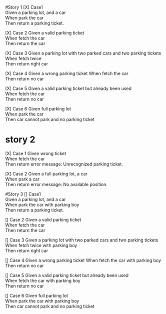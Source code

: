 #Story 1
[X] Case1  
Given a parking lot, and a car  
When park the car  
Then return a parking ticket. 

[X] Case 2
Given a valid parking ticket  
When fetch the car   
Then return the car 

[X] Case 3
Given a parking lot with two parked cars and two parking tickets  
When fetch twice  
Then return right car 

[X] Case 4
Given a wrong parking ticket
When fetch the car  
Then return no car

[X] Case 5
Given a valid parking ticket but already been used  
When fetch the car  
Then return no car  

[X] Case 6
Given full parking lot  
When park the car  
Then car cannot park and no parking ticket  

# story 2
[X] Case 1
Given wrong ticket  
When fetch the car  
Then return error message: Unrecognized parking ticket.  

[X] Case 2
Given a full parking lot, a car  
When park a car  
Then return error message: No available position.   

#Story 3
[] Case1  
Given a parking lot, and a car  
When park the car with parking boy  
Then return a parking ticket.

[] Case 2
Given a valid parking ticket  
When fetch the car   
Then return the car

[] Case 3
Given a parking lot with two parked cars and two parking tickets  
When fetch twice with parking boy  
Then return right car

[] Case 4
Given a wrong parking ticket
When fetch the car with parking boy  
Then return no car

[] Case 5
Given a valid parking ticket but already been used  
When fetch the car with parking boy  
Then return no car

[] Case 6
Given full parking lot  
When park the car with parking boy  
Then car cannot park and no parking ticket  
